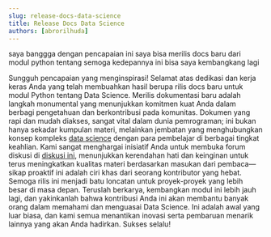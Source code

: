 ```yaml
---
slug: release-docs-data-science
title: Release Docs Data Science
authors: [abrorilhuda]
---
```


saya banggga dengan pencapaian ini saya bisa merilis docs baru dari modul python tentang semoga kedepannya ini bisa saya kembangkang lagi

Sungguh pencapaian yang menginspirasi! Selamat atas dedikasi dan kerja keras Anda yang telah membuahkan hasil berupa rilis docs baru untuk modul Python tentang Data Science. Merilis dokumentasi baru adalah langkah monumental yang menunjukkan komitmen kuat Anda dalam berbagi pengetahuan dan berkontribusi pada komunitas. Dokumen yang rapi dan mudah diakses, sangat vital dalam dunia pemrograman; ini bukan hanya sekadar kumpulan materi, melainkan jembatan yang menghubungkan konsep kompleks [data science](https://demtimcod.github.io/pemrograman/python/data-science/intro) dengan para pembelajar di berbagai tingkat keahlian. Kami sangat menghargai inisiatif Anda untuk membuka forum diskusi di [diskusi ini](https://github.com/Demtimcod/tanya-tanya-demtimcod/issues), menunjukkan kerendahan hati dan keinginan untuk terus meningkatkan kualitas materi berdasarkan masukan dari pembaca—sikap proaktif ini adalah ciri khas dari seorang kontributor yang hebat. Semoga rilis ini menjadi batu loncatan untuk proyek-proyek yang lebih besar di masa depan. Teruslah berkarya, kembangkan modul ini lebih jauh lagi, dan yakinkanlah bahwa kontribusi Anda ini akan membantu banyak orang dalam memahami dan menguasai Data Science. Ini adalah awal yang luar biasa, dan kami semua menantikan inovasi serta pembaruan menarik lainnya yang akan Anda hadirkan. Sukses selalu!

<!-- truncate -->
